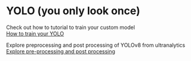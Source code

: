 # YOLO (you only look once)

Check out how to tutorial to train your custom model  
[How to train your YOLO](https://github.com/lamegaton/Machine-Learning-and-AI-Examples/blob/main/Supervised/CNNs/YOLO/How%20to%20train%20YOLOv8.md)

Explore preprocessing and post processing of YOLOv8 from ultranalytics  
[Explore pre-processing and post processing](https://github.com/lamegaton/Machine-Learning-and-AI-Examples/blob/main/Supervised/CNNs/YOLO/Examine%20pre-processing%20and%20pos-processing%20from%20YOLOv8.ipynb)